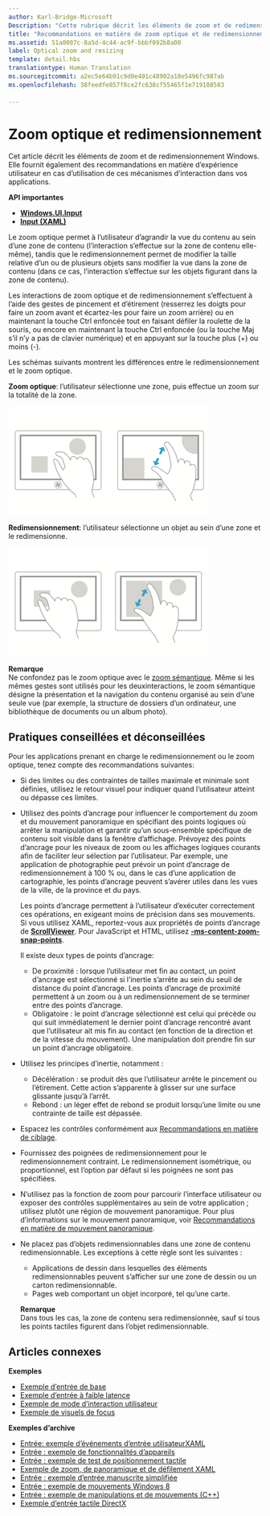 ```yaml
---
author: Karl-Bridge-Microsoft
Description: "Cette rubrique décrit les éléments de zoom et de redimensionnement Windows. Elle fournit également des recommandations en matière d’expérience utilisateur en cas d’utilisation de ces mécanismes d’interaction dans vos applications."
title: "Recommandations en matière de zoom optique et de redimensionnement"
ms.assetid: 51a0007c-8a5d-4c44-ac9f-bbbf092b8a00
label: Optical zoom and resizing
template: detail.hbs
translationtype: Human Translation
ms.sourcegitcommit: a2ec5e64b91c9d0e401c48902a18e5496fc987ab
ms.openlocfilehash: 38feedfe857f8ce2fc638cf55465f1e719108583

---
```


# Zoom optique et redimensionnement

Cet article décrit les éléments de zoom et de redimensionnement Windows. Elle fournit également des recommandations en matière d’expérience utilisateur en cas d’utilisation de ces mécanismes d’interaction dans vos applications.

**API importantes**

-   [**Windows.UI.Input**](https://msdn.microsoft.com/library/windows/apps/br242084)
-   [**Input (XAML)**](https://msdn.microsoft.com/library/windows/apps/br227994)


Le zoom optique permet à l’utilisateur d’agrandir la vue du contenu au sein d’une zone de contenu (l’interaction s’effectue sur la zone de contenu elle-même), tandis que le redimensionnement permet de modifier la taille relative d’un ou de plusieurs objets sans modifier la vue dans la zone de contenu (dans ce cas, l’interaction s’effectue sur les objets figurant dans la zone de contenu).

Les interactions de zoom optique et de redimensionnement s’effectuent à l’aide des gestes de pincement et d’étirement (resserrez les doigts pour faire un zoom avant et écartez-les pour faire un zoom arrière) ou en maintenant la touche Ctrl enfoncée tout en faisant défiler la roulette de la souris, ou encore en maintenant la touche Ctrl enfoncée (ou la touche Maj s’il n’y a pas de clavier numérique) et en appuyant sur la touche plus (+) ou moins (-).

Les schémas suivants montrent les différences entre le redimensionnement et le zoom optique.

**Zoom optique**: l’utilisateur sélectionne une zone, puis effectue un zoom sur la totalité de la zone.

![resserrez les doigts pour faire un zoom avant et écartez-les pour faire un zoom arrière.](images/areazoom.png)

**Redimensionnement**: l’utilisateur sélectionne un objet au sein d’une zone et le redimensionne.

![resserrer les doigts pour rétrécir un objet et les écarter pour l’agrandir](images/objectresize.png)

**Remarque**  
Ne confondez pas le zoom optique avec le [zoom sémantique](../controls-and-patterns/semantic-zoom.md). Même si les mêmes gestes sont utilisés pour les deuxinteractions, le zoom sémantique désigne la présentation et la navigation du contenu organisé au sein d’une seule vue (par exemple, la structure de dossiers d’un ordinateur, une bibliothèque de documents ou un album photo).

 

## Pratiques conseillées et déconseillées


Pour les applications prenant en charge le redimensionnement ou le zoom optique, tenez compte des recommandations suivantes:

-   Si des limites ou des contraintes de tailles maximale et minimale sont définies, utilisez le retour visuel pour indiquer quand l’utilisateur atteint ou dépasse ces limites.
-   Utilisez des points d’ancrage pour influencer le comportement du zoom et du mouvement panoramique en spécifiant des points logiques où arrêter la manipulation et garantir qu’un sous-ensemble spécifique de contenu soit visible dans la fenêtre d’affichage. Prévoyez des points d’ancrage pour les niveaux de zoom ou les affichages logiques courants afin de faciliter leur sélection par l’utilisateur. Par exemple, une application de photographie peut prévoir un point d’ancrage de redimensionnement à 100 % ou, dans le cas d’une application de cartographie, les points d’ancrage peuvent s’avérer utiles dans les vues de la ville, de la province et du pays.

    Les points d’ancrage permettent à l’utilisateur d’exécuter correctement ces opérations, en exigeant moins de précision dans ses mouvements. Si vous utilisez XAML, reportez-vous aux propriétés de points d’ancrage de [**ScrollViewer**](https://msdn.microsoft.com/library/windows/apps/br209527). Pour JavaScript et HTML, utilisez [**-ms-content-zoom-snap-points**](https://msdn.microsoft.com/library/hh771895).

    Il existe deux types de points d’ancrage:

    -   De proximité : lorsque l’utilisateur met fin au contact, un point d’ancrage est sélectionné si l’inertie s’arrête au sein du seuil de distance du point d’ancrage. Les points d’ancrage de proximité permettent à un zoom ou à un redimensionnement de se terminer entre des points d’ancrage.
    -   Obligatoire : le point d’ancrage sélectionné est celui qui précède ou qui suit immédiatement le dernier point d’ancrage rencontré avant que l’utilisateur ait mis fin au contact (en fonction de la direction et de la vitesse du mouvement). Une manipulation doit prendre fin sur un point d’ancrage obligatoire.
-   Utilisez les principes d’inertie, notamment :
    -   Décélération : se produit dès que l’utilisateur arrête le pincement ou l’étirement. Cette action s’apparente à glisser sur une surface glissante jusqu’à l’arrêt.
    -   Rebond : un léger effet de rebond se produit lorsqu’une limite ou une contrainte de taille est dépassée.
-   Espacez les contrôles conformément aux [Recommandations en matière de ciblage](guidelines-for-targeting.md).
-   Fournissez des poignées de redimensionnement pour le redimensionnement contraint. Le redimensionnement isométrique, ou proportionnel, est l’option par défaut si les poignées ne sont pas spécifiées.
-   N’utilisez pas la fonction de zoom pour parcourir l’interface utilisateur ou exposer des contrôles supplémentaires au sein de votre application ; utilisez plutôt une région de mouvement panoramique. Pour plus d’informations sur le mouvement panoramique, voir [Recommandations en matière de mouvement panoramique](guidelines-for-panning.md).
-   Ne placez pas d’objets redimensionnables dans une zone de contenu redimensionnable. Les exceptions à cette règle sont les suivantes :
    -   Applications de dessin dans lesquelles des éléments redimensionnables peuvent s’afficher sur une zone de dessin ou un carton redimensionnable.
    -   Pages web comportant un objet incorporé, tel qu’une carte.

    **Remarque**  
    Dans tous les cas, la zone de contenu sera redimensionnée, sauf si tous les points tactiles figurent dans l’objet redimensionnable.

     

## Articles connexes


**Exemples**
* [Exemple d’entrée de base](http://go.microsoft.com/fwlink/p/?LinkID=620302)
* [Exemple d’entrée à faible latence](http://go.microsoft.com/fwlink/p/?LinkID=620304)
* [Exemple de mode d’interaction utilisateur](http://go.microsoft.com/fwlink/p/?LinkID=619894)
* [Exemple de visuels de focus](http://go.microsoft.com/fwlink/p/?LinkID=619895)

**Exemples d’archive**
* [Entrée: exemple d’événements d’entrée utilisateurXAML](http://go.microsoft.com/fwlink/p/?linkid=226855)
* [Entrée : exemple de fonctionnalités d’appareils](http://go.microsoft.com/fwlink/p/?linkid=231530)
* [Entrée : exemple de test de positionnement tactile](http://go.microsoft.com/fwlink/p/?linkid=231590)
* [Exemple de zoom, de panoramique et de défilement XAML](http://go.microsoft.com/fwlink/p/?linkid=251717)
* [Entrée : exemple d’entrée manuscrite simplifiée](http://go.microsoft.com/fwlink/p/?linkid=246570)
* [Entrée : exemple de mouvements Windows 8](http://go.microsoft.com/fwlink/p/?LinkId=264995)
* [Entrée : exemple de manipulations et de mouvements (C++)](http://go.microsoft.com/fwlink/p/?linkid=231605)
* [Exemple d’entrée tactile DirectX](http://go.microsoft.com/fwlink/p/?LinkID=231627)
 

 







<!--HONumber=Jul16_HO1-->



